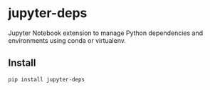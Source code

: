 # jupyter-deps

Jupyter Notebook extension to manage Python dependencies and environments using conda or virtualenv.

## Install

```
pip install jupyter-deps
```
